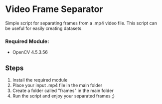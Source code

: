 # Video Frame Separator
Simple script for separating frames from a .mp4 video file. This script can be useful for easily creating datasets.

### Required Module:
- OpenCV 4.5.3.56

## Steps
1. Install the required module
2. Place your input .mp4 file in the main folder
3. Create a folder called "frames" in the main folder
4. Run the script and enjoy your separated frames ;)

